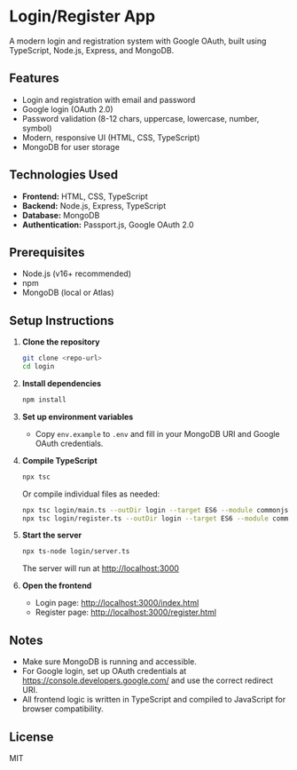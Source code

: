 # Login/Register App

A modern login and registration system with Google OAuth, built using TypeScript, Node.js, Express, and MongoDB.

## Features
- Login and registration with email and password
- Google login (OAuth 2.0)
- Password validation (8-12 chars, uppercase, lowercase, number, symbol)
- Modern, responsive UI (HTML, CSS, TypeScript)
- MongoDB for user storage

## Technologies Used
- **Frontend:** HTML, CSS, TypeScript
- **Backend:** Node.js, Express, TypeScript
- **Database:** MongoDB
- **Authentication:** Passport.js, Google OAuth 2.0

## Prerequisites
- Node.js (v16+ recommended)
- npm
- MongoDB (local or Atlas)

## Setup Instructions

1. **Clone the repository**
   ```bash
   git clone <repo-url>
   cd login
   ```

2. **Install dependencies**
   ```bash
   npm install
   ```

3. **Set up environment variables**
   - Copy `env.example` to `.env` and fill in your MongoDB URI and Google OAuth credentials.

4. **Compile TypeScript**
   ```bash
   npx tsc
   ```
   Or compile individual files as needed:
   ```bash
   npx tsc login/main.ts --outDir login --target ES6 --module commonjs
   npx tsc login/register.ts --outDir login --target ES6 --module commonjs
   ```

5. **Start the server**
   ```bash
   npx ts-node login/server.ts
   ```
   The server will run at [http://localhost:3000](http://localhost:3000)

6. **Open the frontend**
   - Login page: [http://localhost:3000/index.html](http://localhost:3000/index.html)
   - Register page: [http://localhost:3000/register.html](http://localhost:3000/register.html)

## Notes
- Make sure MongoDB is running and accessible.
- For Google login, set up OAuth credentials at https://console.developers.google.com/ and use the correct redirect URI.
- All frontend logic is written in TypeScript and compiled to JavaScript for browser compatibility.

## License
MIT 
